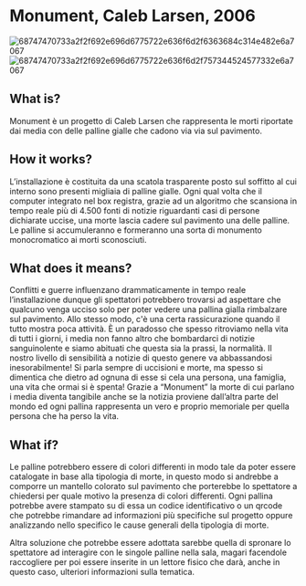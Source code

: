 # Monument, Caleb Larsen, 2006
![68747470733a2f2f692e696d6775722e636f6d2f6363684c314e482e6a7067](https://user-images.githubusercontent.com/101118083/176059254-7f494d7f-2fbc-43c5-98e5-96b23b5bd2e5.jpg)
![68747470733a2f2f692e696d6775722e636f6d2f757344524577332e6a7067](https://user-images.githubusercontent.com/101118083/176059265-662b70f2-47bf-4163-a588-14ce898386d0.jpg)

## What is?
Monument è un progetto di Caleb Larsen che rappresenta le morti riportate dai media con delle palline gialle che cadono via via sul pavimento.
## How it works?
L’installazione è costituita da una scatola trasparente posto sul soffitto al cui interno sono presenti migliaia di palline gialle. Ogni qual volta che il computer integrato nel box registra, grazie ad un algoritmo che scansiona in tempo reale più di 4.500  fonti di notizie riguardanti casi di persone dichiarate uccise, una morte lascia cadere sul pavimento una delle palline. Le palline si accumuleranno e formeranno una sorta di monumento monocromatico ai morti sconosciuti.
## What does it means?
Conflitti e guerre influenzano drammaticamente in tempo reale l’installazione dunque gli spettatori potrebbero trovarsi ad aspettare che qualcuno venga ucciso solo per poter vedere una pallina gialla rimbalzare sul pavimento. Allo stesso modo, c'è una certa rassicurazione quando il tutto mostra poca attività. È un paradosso che spesso ritroviamo nella vita di tutti i giorni, i media non fanno altro che bombardarci di notizie sanguinolente e siamo abituati che questa sia la prassi, la normalità. Il nostro livello di sensibilità a notizie di questo genere va abbassandosi inesorabilmente! Si parla sempre di uccisioni e morte, ma spesso si dimentica che dietro ad ognuna di esse si cela una persona, una famiglia, una vita che ormai si è spenta! Grazie a “Monument” la morte di cui parlano i media diventa tangibile anche se la notizia proviene dall’altra parte del mondo ed ogni pallina rappresenta un vero e proprio memoriale per quella persona che ha perso la vita. 
## What if?
Le palline potrebbero essere di colori differenti in modo tale da poter essere catalogate in base alla tipologia di morte, in questo modo si andrebbe a comporre un mantello colorato sul pavimento che porterebbe lo spettatore a chiedersi per quale motivo la presenza di colori differenti. Ogni pallina potrebbe avere stampato su di essa un codice identificativo o un qrcode che potrebbe rimandare ad informazioni più specifiche sul progetto oppure analizzando nello specifico le cause generali della tipologia di morte.

Altra soluzione che potrebbe essere adottata sarebbe quella di spronare lo spettatore ad interagire con le singole palline nella sala, magari facendole raccogliere per poi essere inserite in un lettore fisico che darà, anche in questo caso, ulteriori informazioni sulla tematica.
